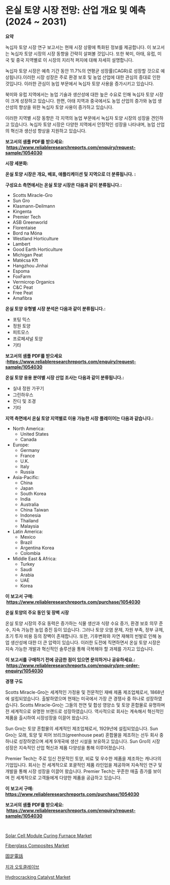 <p><h1>온실 토양 시장 전망: 산업 개요 및 예측 (2024 ~ 2031)</h1></p><p><strong>요약</strong></p>
<p><p>녹십자 토양 시장 연구 보고서는 현재 시장 상황에 특화된 정보를 제공합니다. 이 보고서는 녹십자 토양 시장의 시장 동향을 간략히 살펴볼 것입니다. 또한 북미, 아태, 유럽, 미국 및 중국 지역별로 이 시장의 지리적 퍼지에 대해 자세히 설명합니다.</p><p>녹십자 토양 시장은 예측 기간 동안 11.7%의 연평균 성장률(CAGR)로 성장할 것으로 예상됩니다.이러한 시장 성장은 주로 환경 보호 및 농업 산업에 대한 관심의 증대로 인한 것입니다. 이러한 관심이 농업 부문에서 녹십자 토양 사용을 증가시키고 있습니다.</p><p>북미와 유럽 지역에서는 농업 기술과 생산성에 대한 높은 수요로 인해 녹십자 토양 시장이 크게 성장하고 있습니다. 한편, 아태 지역과 중국에서도 농업 산업의 증가와 농업 생산성의 향상을 위한 녹십자 토양 사용이 증가하고 있습니다.</p><p>이러한 지역별 시장 동향은 각 지역의 농업 부문에서 녹십자 토양 시장의 성장을 견인하고 있습니다. 녹십자 토양 시장은 다양한 지역에서 안정적인 성장을 나타내며, 농업 산업의 혁신과 생산성 향상을 지원하고 있습니다.</p></p>
<p><strong>보고서의 샘플 PDF를 받으세요: &nbsp;<a href="https://www.reliableresearchreports.com/enquiry/request-sample/1054030">https://www.reliableresearchreports.com/enquiry/request-sample/1054030</a></strong></p>
<p><strong>시장 세분화:</strong></p>
<p><strong> 온실 토양 시장은 개요, 배포, 애플리케이션 및 지역으로 더 분류됩니다. :</strong></p>
<p><strong>구성요소 측면에서는 온실 토양 시장은 다음과 같이 분류됩니다.:</strong></p>
<p><ul><li>Scotts Miracle-Gro</li><li>Sun Gro</li><li>Klasmann-Deilmann</li><li>Kingenta</li><li>Premier Tech</li><li>ASB Greenworld</li><li>Florentaise</li><li>Bord na Móna</li><li>Westland Horticulture</li><li>Lambert</li><li>Good Earth Horticulture</li><li>Michigan Peat</li><li>Matécsa Kft</li><li>Hangzhou Jinhai</li><li>Espoma</li><li>FoxFarm</li><li>Vermicrop Organics</li><li>C&C Peat</li><li>Free Peat</li><li>Amafibra</li></ul></p>
<p><strong> 온실 토양 유형별 시장 분석은 다음과 같이 분류됩니다.:</strong></p>
<p><ul><li>포팅 믹스</li><li>정원 토양</li><li>피트모스</li><li>프로페셔널 토양</li><li>기타</li></ul></p>
<p><strong>보고서의 샘플 PDF를 받으세요 :<a href="https://www.reliableresearchreports.com/enquiry/request-sample/1054030">https://www.reliableresearchreports.com/enquiry/request-sample/1054030</a></strong></p>
<p><strong> 온실 토양 응용 분야별 시장 산업 조사는 다음과 같이 분류됩니다.:</strong></p>
<p><ul><li>실내 정원 가꾸기</li><li>그린하우스</li><li>잔디 및 조경</li><li>기타</li></ul></p>
<p><strong>지역 측면에서 온실 토양 지역별로 이용 가능한 시장 플레이어는 다음과 같습니다.:</strong></p>
<p><ul>
    <li>
        North America:
        <ul>
            <li>United States</li>
            <li>Canada</li>
        </ul>
    </li>
    <li>
        Europe:
        <ul>
            <li>Germany</li>
            <li>France</li>
            <li>U.K.</li>
            <li>Italy</li>
            <li>Russia</li>
        </ul>
    </li>
    <li>
        Asia-Pacific:
        <ul>
            <li>China</li>
            <li>Japan</li>
            <li>South Korea</li>
            <li>India</li>
            <li>Australia</li>
            <li>China Taiwan</li>
            <li>Indonesia</li>
            <li>Thailand</li>
            <li>Malaysia</li>
        </ul>
    </li>
    <li>
        Latin America:
        <ul>
            <li>Mexico</li>
            <li>Brazil</li>
            <li>Argentina Korea</li>
            <li>Colombia</li>
        </ul>
    </li>
    <li>
        Middle East & Africa:
        <ul>
            <li>Turkey</li>
            <li>Saudi</li>
            <li>Arabia</li>
            <li>UAE</li>
            <li>Korea</li>
        </ul>
    </li>
    </ul></p>
<p><strong>이 보고서 구매: &nbsp;<a href="https://www.reliableresearchreports.com/purchase/1054030">https://www.reliableresearchreports.com/purchase/1054030</a></strong></p>
<p><strong>온실 토양의 주요 동인 및 장벽 시장</strong></p>
<p><p>온실 토양 시장의 주요 동력은 증가하는 식물 생산과 식량 수요 증가, 환경 보호 의무 준수, 지속 가능한 농업 증진 등이 있습니다. 그러나 토양 오염 문제, 자원 부족, 정부 규제, 초기 투자 비용 등의 장벽이 존재합니다. 또한, 기후변화와 자연 재해의 빈발로 인해 농업 생산성에 대한 더 큰 압력이 있습니다. 이러한 도전에 직면하면서 온실 토양 시장은 지속 가능한 개발과 혁신적인 솔루션을 통해 극복해야 할 과제를 가지고 있습니다.</p></p>
<p><strong>이 보고서를 구매하기 전에 궁금한 점이 있으면 문의하거나 공유하세요.: &nbsp;<a href="https://www.reliableresearchreports.com/enquiry/pre-order-enquiry/1054030">https://www.reliableresearchreports.com/enquiry/pre-order-enquiry/1054030</a></strong></p>
<p><strong>경쟁 구도</strong></p>
<p><p>Scotts Miracle-Gro는 세계적인 가정용 및 전문적인 재배 제품 제조업체로서, 1868년에 설립되었습니다. 출발하였으며 현재는 미국에서 가장 큰 경쟁사 중 하나로 성장하였습니다. Scotts Miracle-Gro는 그들의 천연 및 합성 영양소 및 토양 혼합물로 유명하며 전 세계적으로 유명한 브랜드로 성장하였습니다. 역사적으로 회사는 계속해서 혁신적인 제품을 출시하여 시장성장을 이끌어 왔습니다.</p><p>Sun Gro는 토양 혼합물의 세계적인 제조업체로서, 1929년에 설립되었습니다. Sun Gro는 모래, 토양 및 피어 브리크(greenhouse peat) 혼합물을 제조하는 선두 회사 중 하나로 성장하였으며 세계 9개국에 생산 시설을 보유하고 있습니다. Sun Gro의 시장 성장은 지속적인 산업 혁신과 제품 다양성을 통해 이루어졌습니다.</p><p>Premier Tech는 주로 임신 전문적인 토양, 비료 및 우수한 제품을 제조하는 캐나다의 기업입니다. 회사는 전 세계적으로 포괄적인 제품 라인업을 제공하며 지속적인 연구 및 개발을 통해 시장 성장을 이끌어 왔습니다. Premier Tech는 꾸준한 매출 증가를 보이며 전 세계적으로 고객들에게 다양한 제품을 공급하고 있습니다.</p></p>
<p><strong>이 보고서 구매: &nbsp; <a href="https://www.reliableresearchreports.com/purchase/1054030">https://www.reliableresearchreports.com/purchase/1054030</a></strong></p>
<p><strong>보고서의 샘플 PDF를 받으세요: &nbsp;<a href="https://www.reliableresearchreports.com/enquiry/request-sample/1054030">https://www.reliableresearchreports.com/enquiry/request-sample/1054030</a></strong><strong></strong></p>
<p>&nbsp;</p>
<p><p><a href="https://view.publitas.com/reportprime-1/solar-cell-module-curing-furnace-market-centers-on-aspects-such-as-market-growth-market-share-market-opportunity-and-projected-forecasts-spanning-from-2024-to-2031/">Solar Cell Module Curing Furnace Market</a></p><p><a href="https://github.com/jhcraigie/Market-Research-Report-List-2/blob/main/fiberglass-composites-market.md">Fiberglass Composites Market</a></p><p><a href="https://github.com/adcxff01450218/Market-Research-Report-List-1/blob/main/8323208190052.md">固定電話</a></p><p><a href="https://github.com/trmesnao7959541/Market-Research-Report-List-1/blob/main/1188516189926.md">치과 오토클레이브</a></p><p><a href="https://github.com/PeterParrish5/Market-Research-Report-List-3/blob/main/hydrocracking-catalyst-market.md">Hydrocracking Catalyst Market</a></p></p>